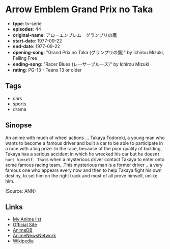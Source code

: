 # Arrow Emblem Grand Prix no Taka

-   **type**: tv-serie
-   **episodes**: 44
-   **original-name**: アローエンブレム　グランプリの鷹
-   **start-date**: 1977-09-22
-   **end-date**: 1977-09-22
-   **opening-song**: "Grand Prix no Taka (グランプリの鷹)" by Ichirou Mizuki, Falling Free
-   **ending-song**: "Racer Blues (レーサーブルース)" by Ichirou Mizuki
-   **rating**: PG-13 - Teens 13 or older

## Tags

-   cars
-   sports
-   drama

## Sinopse

An anime with much of wheel actions ... Takaya Todoroki, a young man who wants to become a famous driver and built a car to be able to participate in a race with a big prize. In the race, because of the poor quality of building, Takaya has a serious accident in which he wrecked his car but he doesn`t hurt himself. That`s when a mysterious driver contact Takaya to enter onto some famous racing team...This mysterious man is a former driver .. a very famous one who appears every now and then to help Takaya fight his own destiny, to set him on the right track and most of all prove himself, unlike him.

(Source: ANN)

## Links

-   [My Anime list](https://myanimelist.net/anime/3800/Arrow_Emblem_Grand_Prix_no_Taka)
-   [Official Site](http://www.toei-anim.co.jp/lineup/tv/grandprix/)
-   [AnimeDB](http://anidb.info/perl-bin/animedb.pl?show=anime&aid=1681)
-   [AnimeNewsNetwork](http://www.animenewsnetwork.com/encyclopedia/anime.php?id=1163)
-   [Wikipedia](http://en.wikipedia.org/wiki/Arrow_Emblem_Hawk_of_the_Grand_Prix)
